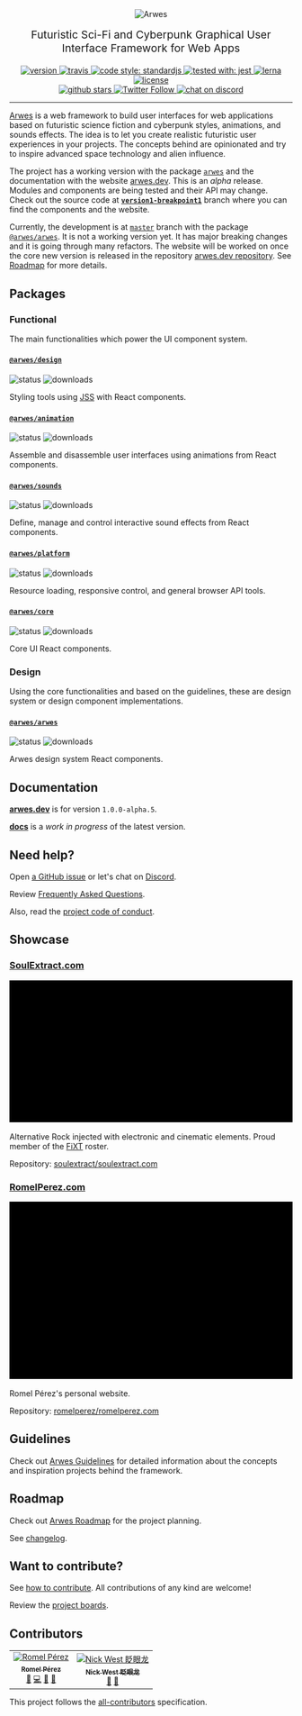 <div align="center">
  <img src="./assets/arwes.gif" alt="Arwes" />
</div>

<p align="center" style="margin-top: 16px; font-size: 1.2rem;">
  Futuristic Sci-Fi and Cyberpunk Graphical User Interface Framework for Web Apps
</p>

<div align="center">
    <a href="https://npmjs.org/package/@arwes/arwes">
        <img src="https://img.shields.io/npm/v/@arwes/arwes.svg" alt="version" />
    </a>
    <a href="https://travis-ci.org/arwes/arwes">
        <img src="https://img.shields.io/travis/arwes/arwes.svg" alt="travis" />
    </a>
    <a href="https://standardjs.com">
        <img src="https://img.shields.io/badge/code_style-standardjs-d2bb09.svg?style=flat-square" alt="code style: standardjs">
    </a>
    <a href="https://jestjs.io">
        <img src="https://img.shields.io/badge/tested%20with-jest-15c213.svg?style=flat-square" alt="tested with: jest">
    </a>
    <a href="https://lernajs.io">
        <img src="https://img.shields.io/badge/maintained%20with-lerna-cc00ff.svg" alt="lerna" />
    </a>
    <a href="https://github.com/arwes/arwes/blob/master/LICENSE">
        <img src="https://img.shields.io/github/license/arwes/arwes.svg?maxAge=2592000" alt="license" />
    </a>
</div>

<div align="center">
    <a href="https://github.com/arwes/arwes">
        <img src="https://img.shields.io/github/stars/arwes/arwes.svg?style=social&label=stars" alt="github stars" />
    </a>
    <a href="https://twitter.com/arwesjs">
        <img src="https://img.shields.io/twitter/follow/arwesjs.svg?label=%40arwesjs&style=social" alt="Twitter Follow">
    </a>
    <a href="https://discord.gg/s5sbTkw">
        <img src="https://img.shields.io/badge/chat-discord-blue.svg" alt="chat on discord">
    </a>
</div>

----

[Arwes](https://arwes.dev) is a web framework to build user interfaces
for web applications based on futuristic science fiction and cyberpunk styles,
animations, and sounds effects. The idea is to let you create realistic
futuristic user experiences in your projects. The concepts behind are opinionated
and try to inspire advanced space technology and alien influence.

The project has a working version with the package [`arwes`](https://npmjs.org/package/arwes)
and the documentation with the website [arwes.dev](https://arwes.dev).
This is an _alpha_ release. Modules and components are being tested and their
API may change. Check out the source code at
**[`version1-breakpoint1`](https://github.com/arwes/arwes/tree/version1-breakpoint1)**
branch where you can find the components and the website.

Currently, the development is at [`master`](https://github.com/arwes/arwes) branch
with the package [`@arwes/arwes`](https://npmjs.org/package/@arwes/arwes). It is
not a working version yet. It has major breaking changes and it is going through
many refactors. The website will be worked on once the core new version is released
in the repository [arwes.dev repository](https://github.com/arwes/arwes.dev).
See [Roadmap](./ROADMAP.md) for more details.

## Packages

### Functional

The main functionalities which power the UI component system.

#### [`@arwes/design`](./packages/design)

<div>
    <img src="https://img.shields.io/badge/status-in%20concept-999999.svg" alt="status">
    <img src="https://img.shields.io/npm/dm/@arwes/design.svg" alt="downloads" />
</div>

Styling tools using [JSS](https://cssinjs.org) with React components.

#### [`@arwes/animation`](./packages/animation)

<div>
    <img src="https://img.shields.io/badge/status-in%20planning-blue.svg" alt="status">
    <img src="https://img.shields.io/npm/dm/@arwes/animation.svg" alt="downloads" />
</div>

Assemble and disassemble user interfaces using animations from React components.

#### [`@arwes/sounds`](./packages/sounds)

<div>
    <img src="https://img.shields.io/badge/status-in%20planning-blue.svg" alt="status">
    <img src="https://img.shields.io/npm/dm/@arwes/sounds.svg" alt="downloads" />
</div>

Define, manage and control interactive sound effects from React components.

#### [`@arwes/platform`](./packages/platform)

<div>
    <img src="https://img.shields.io/badge/status-in%20concept-999999.svg" alt="status">
    <img src="https://img.shields.io/npm/dm/@arwes/platform.svg" alt="downloads" />
</div>

Resource loading, responsive control, and general browser API tools.

#### [`@arwes/core`](./packages/core)

<div>
    <img src="https://img.shields.io/badge/status-in%20concept-999999.svg" alt="status">
    <img src="https://img.shields.io/npm/dm/@arwes/core.svg" alt="downloads" />
</div>

Core UI React components.

### Design

Using the core functionalities and based on the guidelines, these are
design system or design component implementations.

#### [`@arwes/arwes`](./packages/arwes)

<div>
    <img src="https://img.shields.io/badge/status-in%20concept-999999.svg" alt="status">
    <img src="https://img.shields.io/npm/dm/@arwes/arwes.svg" alt="downloads" />
</div>

Arwes design system React components.

## Documentation

**[arwes.dev](https://arwes.dev)** is for version `1.0.0-alpha.5`.

**[docs](./docs)** is a _work in progress_ of the latest version.

## Need help?

Open [a GitHub issue](https://github.com/arwes/arwes/issues/new) or let's chat on [Discord](https://discord.gg/s5sbTkw).

Review [Frequently Asked Questions](./FAQ.md).

Also, read the [project code of conduct](./CODE_OF_CONDUCT.md).

## Showcase

### [SoulExtract.com](https://soulextract.com)

[![SoulExtract.com](./assets/soulextract.gif)](https://soulextract.com)

Alternative Rock injected with electronic and cinematic elements.
Proud member of the [FiXT](https://www.fixtonline.com) roster.

Repository: [soulextract/soulextract.com](https://github.com/soulextract/soulextract.com)

### [RomelPerez.com](https://romelperez.com)

[![RomelPerez.com](./assets/romelperez.gif)](https://romelperez.com)

Romel Pérez's personal website.

Repository: [romelperez/romelperez.com](https://github.com/romelperez/romelperez.com)

## Guidelines

Check out [Arwes Guidelines](./guidelines) for detailed information about
the concepts and inspiration projects behind the framework.

## Roadmap

Check out [Arwes Roadmap](./ROADMAP.md) for the project planning.

See [changelog](./CHANGELOG.md).

## Want to contribute?

See [how to contribute](https://github.com/arwes/arwes/blob/master/CONTRIBUTING.md).
All contributions of any kind are welcome!

Review the [project boards](https://github.com/arwes/arwes/projects).

## Contributors

<!-- ALL-CONTRIBUTORS-LIST:START - Do not remove or modify this section -->
<!-- prettier-ignore -->
<table><tr><td align="center"><a href="https://RomelPerez.com"><img src="https://avatars2.githubusercontent.com/u/1393135?v=4" width="100px;" alt="Romel Pérez"/><br /><sub><b>Romel Pérez</b></sub></a><br /><a href="#projectManagement-romelperez" title="Project Management">📆</a> <a href="https://github.com/arwes/arwes/commits?author=romelperez" title="Code">💻</a> <a href="https://github.com/arwes/arwes/commits?author=romelperez" title="Documentation">📖</a> <a href="#question-romelperez" title="Answering Questions">💬</a></td><td align="center"><a href="https://nickwe.st"><img src="https://avatars1.githubusercontent.com/u/3742496?v=4" width="100px;" alt="Nick West 眨眼龙"/><br /><sub><b>Nick West 眨眼龙</b></sub></a><br /><a href="https://github.com/arwes/arwes/commits?author=njwest" title="Documentation">📖</a> <a href="#ideas-njwest" title="Ideas, Planning, & Feedback">🤔</a></td></tr></table>

<!-- ALL-CONTRIBUTORS-LIST:END -->

This project follows the [all-contributors](https://github.com/kentcdodds/all-contributors)
specification.
